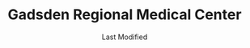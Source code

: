 ---
layout: location-page
date: Last Modified
description: "Local COVID-19 testing is available at Gadsden Regional Medical Center in Gadsden, Alabama, USA."
permalink: "locations/alabama/gadsden/gadsden-regional-medical-center/"
tags:
  - locations
  - alabama
title: Gadsden Regional Medical Center
uniqueName: gadsden-regional-medical-center
state: Alabama
stateAbbr: AL
hood: "Gadsden"
address: "1007 Goodyear Avenue"
city: "Gadsden"
zip: "35903"
zipsNearby: "30730 30731 30747 30753 35005 35950 35951 36250 35013 35014 35015 35952 36201 36202 36203 36204 36205 36206 36207 35016 36251 35953 35954 35019 35201 35202 35203 35204 35205 35206 35207 35208 35209 35210 35211 35212 35213 35214 35215 35216 35217 35218 35219 35220 35221 35222 35223 35224 35226 35228 35229 35231 35232 35233 35234 35235 35236 35237 35238 35242 35243 35244 35246 35249 35253 35254 35255 35259 35260 35261 35266 35282 35283 35285 35287 35288 35290 35291 35292 35293 35294 35295 35296 35297 35298 35031 35956 35957 35032 35033 35036 35741 36253 35041 35959 35960 35043 35044 36254 35048 35049 35961 35052 36255 35053 35054 35962 35055 35056 35057 35058 35963 36257 36258 35060 35964 35744 36260 36261 35063 35621 35622 35966 35967 35968 36262 35068 35971 35901 35902 35903 35904 35905 35906 35907 35972 35070 35071 35973 35974 36263 35747 35073 35975 35976 35748 35077 35078 35640 35079 36264 35978 35082 35083 35751 35752 35980 35801 35802 35803 35804 35805 35806 35807 35808 35809 35810 35811 35812 35813 35814 35815 35816 35824 35893 35894 35895 35896 35897 35898 35899 35981 36265 35087 35091 35754 35755 35094 35983 35096 36266 35097 35098 35112 35984 36267 35004 35116 35117 36268 36269 35119 35760 35120 36271 35121 35763 35764 35123 35125 35128 36272 35126 35765 35766 35131 35986 36273 35133 35135 35767 35139 35768 35769 35771 35670 36275 35146 35987 35147 35746 35772 35148 35149 35150 35151 35988 35160 35161 35172 35774 35173 35175 35775 35989 35176 35178 35179 35990 35180 35181 35182 36277 36278 36279 35185 35186 36280 35776 30104 30105 30108 30109 30110 30113 30112 30116 30117 30118 30119 30124 30125 30129 30138 30140 30147 30150 30153 30149 30161 30162 30163 30164 30165 30172 30173 30176 30178 30179 30182 35225 35230 35240 35245 35263 35277 35278 35279 35280 35281 35286 35289 35299 36210" 
mapUrl: "http://maps.apple.com/?q=Gadsden+Regional+Medical+Center&address=1007+Goodyear+Avenue,Gadsden,Alabama,35903"
locationType: Walk-in
phone: "877-696-3972"
website: "undefined"
onlineBooking: undefined
closed: undefined
closedUpdate: April 22nd, 2020
notes: "By appointment only."
days: Open 24/7
ctaMessage: Call 877-696-3972
ctaUrl: "tel:877-696-3972"
---